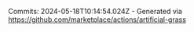 Commits: 2024-05-18T10:14:54.024Z - Generated via https://github.com/marketplace/actions/artificial-grass
<br>
